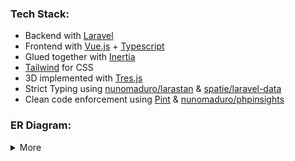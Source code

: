 ### Tech Stack:
- Backend with [Laravel](https://github.com/laravel/laravel)
- Frontend with [Vue.js](https://github.com/vuejs/core) + [Typescript](https://github.com/microsoft/TypeScript)
- Glued together with [Inertia](https://inertiajs.com/)
- [Tailwind](https://tailwindcss.com/) for CSS
- 3D implemented with [Tres.js](https://github.com/tresjs/tres)
- Strict Typing using [nunomaduro/larastan](https://github.com/nunomaduro/larastan) & [spatie/laravel-data](https://github.com/spatie/laravel-data)
- Clean code enforcement using [Pint](https://laravel.com/docs/10.x/pint) & [nunomaduro/phpinsights](https://github.com/nunomaduro/phpinsights)

### ER Diagram:
<details>
<summary>
More
</summary>

![graph.png](https://raw.githubusercontent.com/romek-dev/AssetManager/main/graph.png)

</details>

